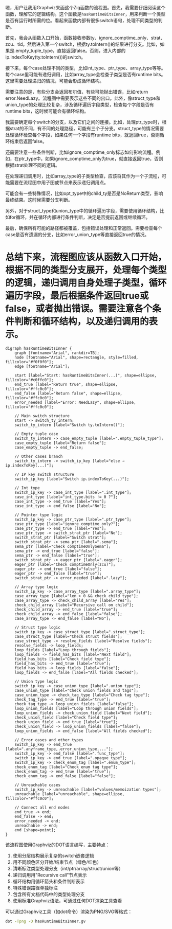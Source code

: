嗯，用户让我用Graphviz来画这个Zig函数的流程图。首先，我需要仔细阅读这个函数，理解它的逻辑结构。这个函数是`hasRuntimeBitsInner`，用来判断一个类型是否有运行时所需的位。看起来函数内部有很多switch语句，处理不同类型的判断。

首先，我会从函数入口开始，函数接收参数ty、ignore_comptime_only、strat、zcu、tid。然后进入第一个switch，根据ty.toIntern()的结果进行分支。比如，如果是.empty_tuple_type，直接返回false。否则，进入内部的ip.indexToKey(ty.toIntern())的switch。

接下来，每个case处理不同的类型，比如int_type、ptr_type、array_type等等。每个case里可能有递归调用，比如array_type会检查子类型是否有runtime bits。这里需要处理递归的情况，可能会形成循环结构。

需要注意的是，有些分支会返回布尔值，有些可能抛出错误，比如return error.NeedLazy。流程图中需要表示这些不同的出口。此外，像struct_type和union_type的处理比较复杂，涉及循环遍历字段类型，检查每个字段是否有runtime bits，这时候可能会有循环结构。

我需要确定每个switch的分支，以及它们之间的连接。比如，处理ptr_type时，根据strat的不同，有不同的处理路径，可能有三个子分支。struct_type的情况需要处理循环检查每个字段，如果任何一个字段有runtime bits，就返回true，否则循环结束后返回false。

还需要注意一些条件判断，比如ignore_comptime_only标志如何影响流程。例如，在ptr_type中，如果ignore_comptime_only为true，就直接返回true，否则根据strat处理不同的逻辑。

在处理递归调用时，比如array_type的子类型检查，应该将其作为一个子流程，可能需要在流程图中用子图或节点来表示递归调用点。

可能会有一些特殊情况，比如opt_type中的child_ty是否是NoReturn类型，影响最终结果。这时候需要分支判断。

另外，对于struct_type和union_type中的循环遍历字段，需要使用循环结构，比如for循环，并在循环内部进行条件判断，决定是否提前返回或继续循环。

最后，确保所有可能的路径都被覆盖，包括错误处理和正常返回。需要检查每个case是否有遗漏的分支，比如error_union_type等直接返回true的情况。

总结下来，流程图应该从函数入口开始，根据不同的类型分支展开，处理每个类型的逻辑，递归调用自身处理子类型，循环遍历字段，最后根据条件返回true或false，或者抛出错误。需要注意各个条件判断和循环结构，以及递归调用的表示。
================================================
```graphviz
digraph hasRuntimeBitsInner {
    graph [fontname="Arial", rankdir=TB];
    node [fontname="Arial", shape=rectangle, style=filled, fillcolor="#f0f0f0"];
    edge [fontname="Arial"];

    start [label="Start: hasRuntimeBitsInner(...)", shape=ellipse, fillcolor="#c0ffc0"];
    end_true [label="Return true", shape=ellipse, fillcolor="#ffc0c0"];
    end_false [label="Return false", shape=ellipse, fillcolor="#ffc0c0"];
    error_needed [label="Error: NeedLazy", shape=ellipse, fillcolor="#ffc0c0"];

    // Main switch structure
    start -> switch_ty_intern;
    switch_ty_intern [label="Switch ty.toIntern()"];

    // Empty tuple case
    switch_ty_intern -> case_empty_tuple [label=".empty_tuple_type"];
    case_empty_tuple [label="Return false"];
    case_empty_tuple -> end_false;

    // Other cases branch
    switch_ty_intern -> switch_ip_key [label="else → ip.indexToKey(...)"];

    // IP key switch structure
    switch_ip_key [label="Switch ip.indexToKey(...)"];

    // Int type
    switch_ip_key -> case_int_type [label=".int_type"];
    case_int_type [label="int_type.bits != 0 ?"];
    case_int_type -> end_true [label="Yes"];
    case_int_type -> end_false [label="No"];

    // Pointer type logic
    switch_ip_key -> case_ptr_type [label=".ptr_type"];
    case_ptr_type [label="ignore_comptime_only?"];
    case_ptr_type -> end_true [label="Yes"];
    case_ptr_type -> switch_strat_ptr [label="No"];
    switch_strat_ptr [label="Switch strat"];
    switch_strat_ptr -> sema_ptr [label=".sema"];
    sema_ptr [label="Check comptimeOnlySema"];
    sema_ptr -> end_true [label="false"];
    sema_ptr -> end_false [label="true"];
    switch_strat_ptr -> eager_ptr [label=".eager"];
    eager_ptr [label="Check comptimeOnly(zcu)"];
    eager_ptr -> end_true [label="false"];
    eager_ptr -> end_false [label="true"];
    switch_strat_ptr -> error_needed [label=".lazy"];

    // Array type logic
    switch_ip_key -> case_array_type [label=".array_type"];
    case_array_type [label="len > 0 && check child type"];
    case_array_type -> check_child_array [label="Yes"];
    check_child_array [label="Recursive call on child"];
    check_child_array -> end_true [label="true"];
    check_child_array -> end_false [label="false"];
    case_array_type -> end_false [label="No"];

    // Struct type logic
    switch_ip_key -> case_struct_type [label=".struct_type"];
    case_struct_type [label="Check struct fields"];
    case_struct_type -> resolve_fields [label="Resolve fields"];
    resolve_fields -> loop_fields;
    loop_fields [label="Loop through fields"];
    loop_fields -> field_has_bits [label="Next field"];
    field_has_bits [label="Check field type"];
    field_has_bits -> end_true [label="true"];
    field_has_bits -> loop_fields [label="false"];
    loop_fields -> end_false [label="All fields checked"];

    // Union type logic
    switch_ip_key -> case_union_type [label=".union_type"];
    case_union_type [label="Check union fields and tags"];
    case_union_type -> check_tag_type [label="Check tag type"];
    check_tag_type -> end_true [label="true"];
    check_tag_type -> loop_union_fields [label="false"];
    loop_union_fields [label="Loop through union fields"];
    loop_union_fields -> check_union_field [label="Next field"];
    check_union_field [label="Check field type"];
    check_union_field -> end_true [label="true"];
    check_union_field -> loop_union_fields [label="false"];
    loop_union_fields -> end_false [label="All fields checked"];

    // Error cases and other types
    switch_ip_key -> end_true [label=".anyframe_type,.error_union_type,..."];
    switch_ip_key -> end_false [label=".func_type"];
    switch_ip_key -> end_true [label=".opaque_type"];
    switch_ip_key -> check_enum_tag [label=".enum_type"];
    check_enum_tag [label="Check enum tag type"];
    check_enum_tag -> end_true [label="true"];
    check_enum_tag -> end_false [label="false"];

    // Unreachable cases
    switch_ip_key -> unreachable [label="values/memoization types"];
    unreachable [label="unreachable", shape=ellipse, fillcolor="#ffc0c0"];

    // Connect all end nodes
    end_true -> end;
    end_false -> end;
    error_needed -> end;
    unreachable -> end;
    end [shape=point];
}
``` 

该流程图使用Graphviz的DOT语言编写，主要特点：

1. 使用分层结构展示复杂的switch嵌套逻辑
2. 用不同颜色区分开始/结束节点（绿色/红色）
3. 清晰标注类型处理分支（int/ptr/array/struct/union等）
4. 递归调用用"Recursive call"节点表示
5. 循环结构用循环箭头和条件判断表示
6. 特殊错误路径单独标注
7. 包含所有文档代码中的类型处理分支
8. 使用标准Graphviz语法，可通过任何DOT渲染工具查看

可以通过Graphviz工具（如dot命令）渲染为PNG/SVG等格式：
```bash
dot -Tpng -O hasRuntimeBitsInner.gv
```